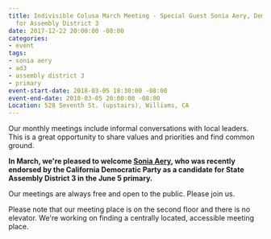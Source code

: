 ```yaml
---
title: Indivisible Colusa March Meeting - Special Guest Sonia Aery, Democratic Candidate
  for Assembly District 3
date: 2017-12-22 20:00:00 -08:00
categories:
- event
tags:
- sonia aery
- ad3
- assembly district 3
- primary
event-start-date: 2018-03-05 18:30:00 -08:00
event-end-date: 2018-03-05 20:00:00 -08:00
Location: 528 Seventh St. (upstairs), Williams, CA
---
```


Our monthly meetings include informal conversations with local leaders. This is a great opportunity to share values and priorities and find common ground. 

**In March, we're pleased to welcome [Sonia Aery](http://www.soniaforassembly.com/), who was recently endorsed by the California Democratic Party as a candidate for State Assembly District 3 in the June 5 primary.**

Our meetings are always free and open to the public. Please join us.

Please note that our meeting place is on the second floor and there is no elevator. We're working on finding a centrally located, accessible meeting place.